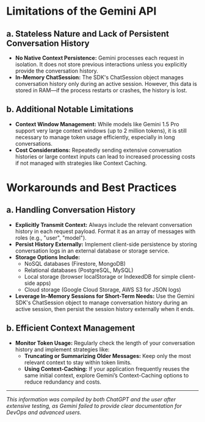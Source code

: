 # Limitations of the Gemini API

## a. Stateless Nature and Lack of Persistent Conversation History

- **No Native Context Persistence:** Gemini processes each request in isolation. It does not store previous interactions unless you explicitly provide the conversation history.
- **In-Memory ChatSession:** The SDK's ChatSession object manages conversation history only during an active session. However, this data is stored in RAM—if the process restarts or crashes, the history is lost.

## b. Additional Notable Limitations

- **Context Window Management:** While models like Gemini 1.5 Pro support very large context windows (up to 2 million tokens), it is still necessary to manage token usage efficiently, especially in long conversations.
- **Cost Considerations:** Repeatedly sending extensive conversation histories or large context inputs can lead to increased processing costs if not managed with strategies like Context Caching.

# Workarounds and Best Practices

## a. Handling Conversation History

- **Explicitly Transmit Context:** Always include the relevant conversation history in each request payload. Format it as an array of messages with roles (e.g., "user", "model").
- **Persist History Externally:** Implement client-side persistence by storing conversation logs in an external database or storage service.
- **Storage Options Include:**
  - NoSQL databases (Firestore, MongoDB)
  - Relational databases (PostgreSQL, MySQL)
  - Local storage (browser localStorage or IndexedDB for simple client-side apps)
  - Cloud storage (Google Cloud Storage, AWS S3 for JSON logs)
- **Leverage In-Memory Sessions for Short-Term Needs:** Use the Gemini SDK's ChatSession object to manage conversation history during an active session, then persist the session history externally when it ends.

## b. Efficient Context Management

- **Monitor Token Usage:** Regularly check the length of your conversation history and implement strategies like:
  - **Truncating or Summarizing Older Messages:** Keep only the most relevant context to stay within token limits.
  - **Using Context-Caching:** If your application frequently reuses the same initial context, explore Gemini’s Context-Caching options to reduce redundancy and costs.

---

*This information was compiled by both ChatGPT and the user after extensive testing, as Gemini failed to provide clear documentation for DevOps and advanced users.*
